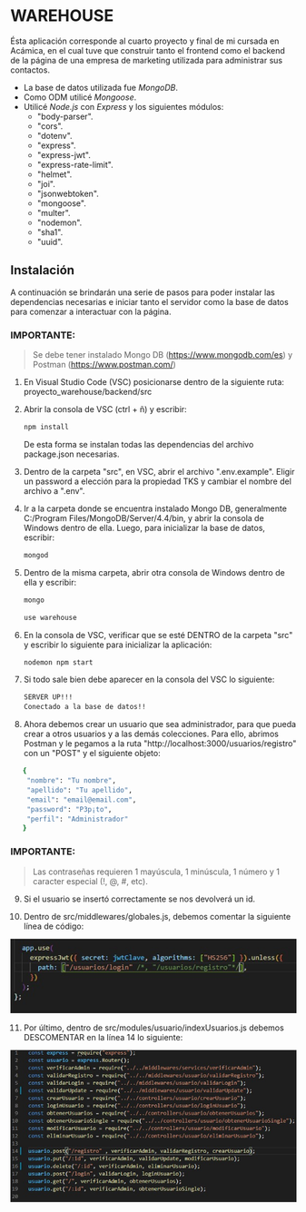 # WAREHOUSE

Ésta aplicación corresponde al cuarto proyecto y final de mi cursada en Acámica, en el cual tuve que construir tanto el frontend como el backend de la página de una empresa de marketing utilizada para administrar sus contactos.

- La base de datos utilizada fue _MongoDB_.
- Como ODM utilicé _Mongoose_.
- Utilicé _Node.js_ con _Express_ y los siguientes módulos:
  - "body-parser".
  - "cors".
  - "dotenv".
  - "express".
  - "express-jwt".
  - "express-rate-limit".
  - "helmet".
  - "joi".
  - "jsonwebtoken".
  - "mongoose".
  - "multer".
  - "nodemon".
  - "sha1".
  - "uuid".

## Instalación

A continuación se brindarán una serie de pasos para poder instalar las dependencias necesarias e iniciar tanto el servidor como la base de datos para comenzar a interactuar con la página.

### IMPORTANTE:

> Se debe tener instalado Mongo DB (https://www.mongodb.com/es) y Postman (https://www.postman.com/)

1. En Visual Studio Code (VSC) posicionarse dentro de la siguiente ruta: proyecto_warehouse/backend/src

2. Abrir la consola de VSC (ctrl + ñ) y escribir:

   ```bash
   npm install
   ```

   De esta forma se instalan todas las dependencias del archivo package.json necesarias.

3. Dentro de la carpeta "src", en VSC, abrir el archivo ".env.example". Eligir un password a elección para la propiedad TKS y cambiar el nombre del archivo a ".env".

4. Ir a la carpeta donde se encuentra instalado Mongo DB, generalmente C:/Program Files/MongoDB/Server/4.4/bin, y abrir la consola de Windows dentro de ella. Luego, para inicializar la base de datos, escribir:
   ```bash
   mongod
   ```
5. Dentro de la misma carpeta, abrir otra consola de Windows dentro de ella y escribir:
   ```bash
   mongo
   ```
   ```bash
   use warehouse
   ```
6. En la consola de VSC, verificar que se esté DENTRO de la carpeta "src" y escribir lo siguiente para inicializar la aplicación:
   ```bash
   nodemon npm start
   ```
7. Si todo sale bien debe aparecer en la consola del VSC lo siguiente:

   ```bash
   SERVER UP!!!
   Conectado a la base de datos!!
   ```

8. Ahora debemos crear un usuario que sea administrador, para que pueda crear a otros usuarios y a las demás colecciones. Para ello, abrimos Postman y le pegamos a la ruta "http://localhost:3000/usuarios/registro" con un "POST" y el siguiente objeto:

```bash
   {
	"nombre": "Tu nombre",
	"apellido": "Tu apellido",
	"email": "email@email.com",
	"password": "P3p¡to",
	"perfil": "Administrador"
   }
```

### IMPORTANTE:

> Las contraseñas requieren 1 mayúscula, 1 minúscula, 1 número y 1 caracter especial (!, @, #, etc).

9. Si el usuario se insertó correctamente se nos devolverá un id.

10. Dentro de src/middlewares/globales.js, debemos comentar la siguiente línea de código:

![](/preview2.jpg)

11. Por último, dentro de src/modules/usuario/indexUsuarios.js debemos DESCOMENTAR en la línea 14 lo siguiente:

![](/preview3.jpg)
